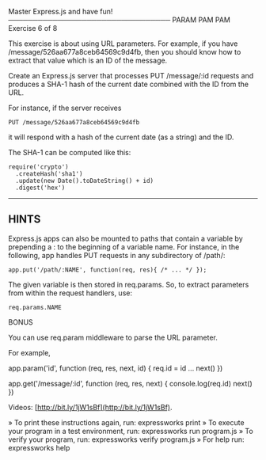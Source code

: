 
 Master Express.js and have fun!
─────────────────────────────────
 PARAM PAM PAM
 Exercise 6 of 8

This exercise is about using URL parameters.
For example, if you have /message/526aa677a8ceb64569c9d4fb, then you should know how to
extract that value which is an ID of the message.

Create an Express.js server that processes PUT /message/:id requests
and produces a SHA-1 hash of the current date combined with the ID from the URL.

For instance, if the server receives

    PUT /message/526aa677a8ceb64569c9d4fb

it will respond with a hash of the current date (as a string) and the ID.

The SHA-1 can be computed like this:

    require('crypto')
      .createHash('sha1')
      .update(new Date().toDateString() + id)
      .digest('hex')

-------------------------------------------------------------------------------

## HINTS

Express.js apps can also be mounted to paths that contain a variable by
prepending a : to the beginning of a variable name. For instance, in
the following, app handles PUT requests in any subdirectory of /path/:

    app.put('/path/:NAME', function(req, res){ /* ... */ });

The given variable is then stored in req.params. So, to extract
parameters from within the request handlers, use:

    req.params.NAME

BONUS

You can use req.param middleware to parse the URL parameter.

For example,

app.param('id', function (req, res, next, id) {
  req.id = id
  ...
  next()
})

app.get('/message/:id', function (req, res, next) {
  console.log(req.id)
  next()
})

Videos: [http://bit.ly/1jW1sBf](http://bit.ly/1jW1sBf).


 » To print these instructions again, run: expressworks print
 » To execute your program in a test environment, run: expressworks run program.js
 » To verify your program, run: expressworks verify program.js
 » For help run: expressworks help
